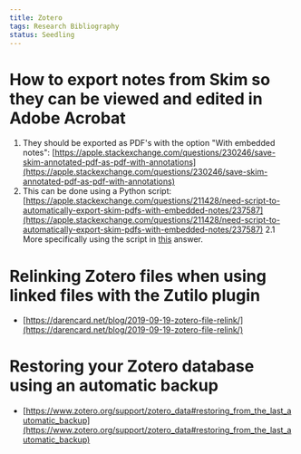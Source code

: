```yaml
---
title: Zotero
tags: Research Bibliography
status: Seedling
---
```

# How to export notes from Skim so they can be viewed and edited in Adobe Acrobat
1. They should be exported as PDF's with the option "With embedded notes": [https://apple.stackexchange.com/questions/230246/save-skim-annotated-pdf-as-pdf-with-annotations](https://apple.stackexchange.com/questions/230246/save-skim-annotated-pdf-as-pdf-with-annotations)
2. This can be done using a Python script: [https://apple.stackexchange.com/questions/211428/need-script-to-automatically-export-skim-pdfs-with-embedded-notes/237587](https://apple.stackexchange.com/questions/211428/need-script-to-automatically-export-skim-pdfs-with-embedded-notes/237587)
	2.1 More specifically using the script in [this](https://apple.stackexchange.com/a/341030) answer.
	
# Relinking Zotero files when using linked files with the Zutilo plugin
- [https://darencard.net/blog/2019-09-19-zotero-file-relink/](https://darencard.net/blog/2019-09-19-zotero-file-relink/)

# Restoring your Zotero database using an automatic backup
- [https://www.zotero.org/support/zotero_data#restoring_from_the_last_automatic_backup](https://www.zotero.org/support/zotero_data#restoring_from_the_last_automatic_backup)	





